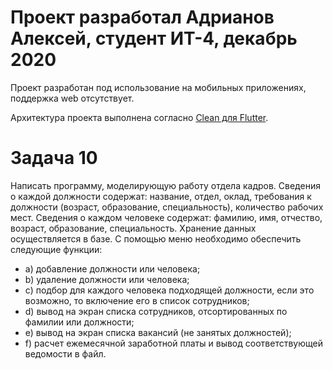 # Проект разработал Адрианов Алексей, студент ИТ-4, декабрь 2020
Проект разработан под использование на мобильных приложениях, поддержка web отсутствует.

Архитектура проекта выполнена согласно [Clean для Flutter](https://www.youtube.com/watch?v=dc3B_mMrZ-Q&list=PLB6lc7nQ1n4iYGE_khpXRdJkJEp9WOech&index=15).


# Задача 10 
Написать программу, моделирующую работу отдела кадров. Сведения о
    каждой должности содержат: название, отдел, оклад, требования к должности
    (возраст, образование, специальность), количество рабочих мест. Сведения о
    каждом человеке содержат: фамилию, имя, отчество, возраст, образование,
    специальность. Хранение данных осуществляется в базе. С помощью меню
    необходимо обеспечить следующие функции:
* a) добавление должности или человека;
* b) удаление должности или человека;
* c) подбор для каждого человека подходящей должности, если это возможно, то включение его в список сотрудников;
* d) вывод на экран списка сотрудников, отсортированных по фамилии или должности;
* e) вывод на экран списка вакансий (не занятых должностей); 
* f) расчет ежемесячной заработной платы и вывод соответствующей ведомости в файл.
